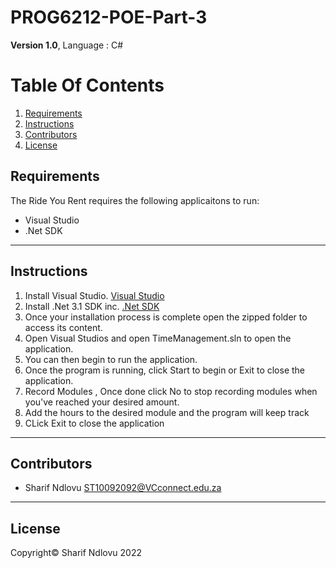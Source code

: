 # PROG6212-POE-Part-3


**Version 1.0**,
Language : C#

# Table Of Contents
1. [Requirements](#Requirements)
2. [Instructions](#Instructions)
4. [Contributors](#Contributors)
5. [License](#License)

## Requirements
The Ride You Rent requires the following applicaitons to run:
- Visual Studio
- .Net SDK

- - -

## Instructions
1. Install Visual Studio.
[Visual Studio](https://visualstudio.microsoft.com/downloads/)
2. Install .Net 3.1 SDK inc.
[.Net SDK](https://dotnet.microsoft.com/en-us/download)
3. Once your installation process is complete open the zipped folder to access its content. 
4. Open Visual Studios and open TimeManagement.sln to open the application.
5. You can then begin to run the application.
6. Once the program is running, click Start to begin or Exit to close the application.
7. Record Modules , Once done click No to stop recording modules when you've reached your desired amount.
8. Add the hours to the desired module and the program will keep track
9. CLick Exit to close the application

- - -
## Contributors
- Sharif Ndlovu	<ST10092092@VCconnect.edu.za>
- - -

## License
Copyright© Sharif Ndlovu 2022
